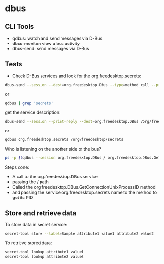 # dbus

## CLI Tools

- qdbus: watch and send messages via D-Bus
- dbus-monitor: view a bus activity
- dbus-send: send messages via D-Bus

## Tests

- Check D-Bus services and look for the org.freedesktop.secrets:

```bash
dbus-send --session --dest=org.freedesktop.DBus --type=method_call --print-reply /org/freedesktop/DBus org.freedesktop.DBus.ListNames | grep 'org.freedesktop.secrets'
```

or

```bash
qdbus | grep 'secrets'
```

get the service description:

```bash
dbus-send --session --print-reply --dest=org.freedesktop.DBus /org/freedesktop/secrets org.freedesktop.DBus.Introspectable.Introspect
```

or

```bash
qdbus org.freedesktop.secrets /org/freedesktop/secrets
```

Who is listening on the another side of the bus?

```bash
ps -p $(qdbus --session org.freedesktop.DBus / org.freedesktop.DBus.GetConnectionUnixProcessID org.freedesktop.secrets) -o comm=
```

Steps done:

- A call to the org.freedesktop.DBus service
- passing the / path
- Called the org.freedesktop.DBus.GetConnectionUnixProcessID method
- and passing the service org.freedesktop.secrets name to the method to get its PID

## Store and retrieve data

To store data in secret service:

```bash
secret-tool store --label=Sample attribute1 value1 attribute2 value2
```

To retrieve stored data:

```bash
secret-tool lookup attribute1 value1
secret-tool lookup attribute2 value2
```
